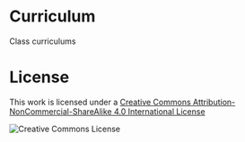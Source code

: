 Curriculum
==========

Class curriculums

License
==================

This work is licensed under a [Creative Commons Attribution-NonCommercial-ShareAlike 4.0 International License](http://creativecommons.org/licenses/by-nc-sa/4.0/)

![Creative Commons License](http://i.creativecommons.org/l/by-nc-sa/4.0/88x31.png "Creative Commons License")
